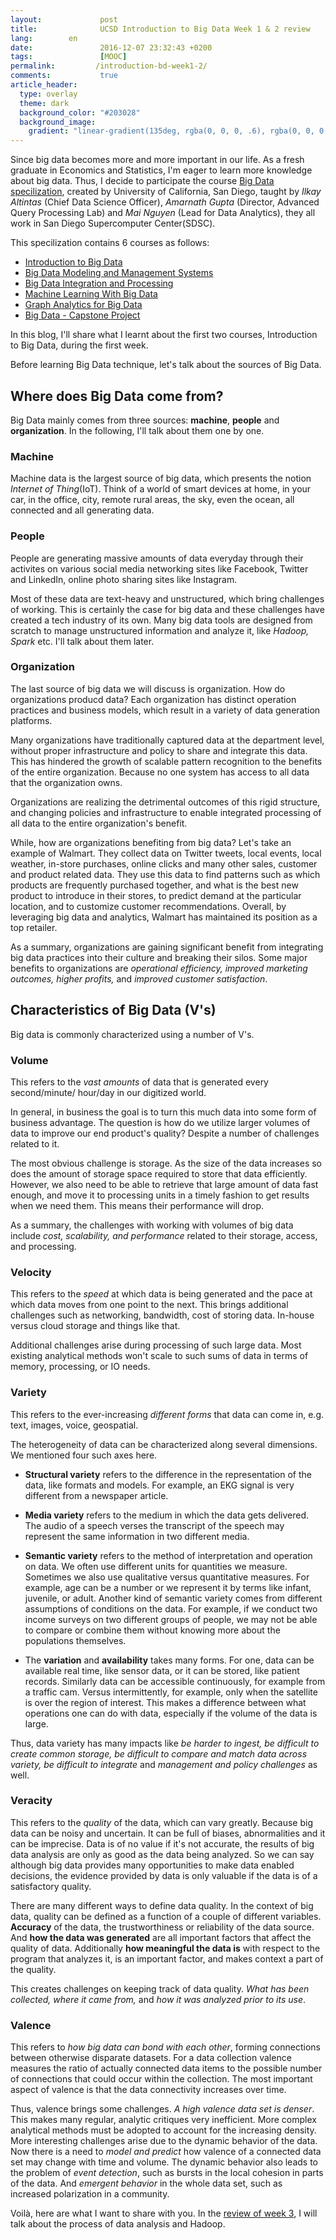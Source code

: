 ```yaml
---
layout:             post
title:              UCSD Introduction to Big Data Week 1 & 2 review
lang:        en
date:               2016-12-07 23:32:43 +0200
tags:               [MOOC]
permalink:         /introduction-bd-week1-2/
comments:           true
article_header:
  type: overlay
  theme: dark
  background_color: "#203028"
  background_image:
    gradient: "linear-gradient(135deg, rgba(0, 0, 0, .6), rgba(0, 0, 0, .4))"
---
```


Since big data becomes more and more important in our life. As a fresh graduate
in Economics and Statistics, I'm eager to learn more knowledge about big data.
Thus, I decide to participate the course [Big Data specilization][Big Data
specilization], created by University of California, San Diego, taught by _Ilkay
Altintas_ (Chief Data Science Officer), _Amarnath Gupta_ (Director, Advanced
Query Processing Lab) and _Mai Nguyen_ (Lead for Data Analytics), they all work
in San Diego Supercomputer Center(SDSC).

This specilization contains 6 courses as follows:

- [Introduction to Big Data][Introduction]
- [Big Data Modeling and Management Systems][Management]
- [Big Data Integration and Processing][Integration and Processing]
- [Machine Learning With Big Data][Machine Learning]
- [Graph Analytics for Big Data][Graph Analytics]
- [Big Data - Capstone Project][project]

In this blog, I'll share what I learnt about the first two courses, Introduction
 to Big Data, during the first week.

Before learning Big Data technique, let's talk about the sources of Big Data.

## Where does Big Data come from?

Big Data mainly comes from three sources: **machine**, **people** and
**organization**. In the following, I'll talk about them one by one.

### Machine

Machine data is the largest source of big data, which presents the notion
_Internet of Thing_(IoT). Think of a world of smart devices at home, in your car,
 in the office, city, remote rural areas, the sky, even the ocean, all connected
  and all generating data.

### People

People are generating massive amounts of data everyday through their activites
on various social media networking sites like Facebook, Twitter and LinkedIn,
online photo sharing sites like Instagram.

Most of these data are text-heavy and unstructured, which bring challenges of
working. This is certainly the case for big data and these challenges have
created a tech industry of its own. Many big data tools are designed from
scratch to manage unstructured information and analyze it, like _Hadoop, Spark_
etc. I'll talk about them later.

### Organization

The last source of big data we will discuss is organization. How do
organizations producd data? Each organization has distinct operation practices
and business models, which result in a variety of data generation platforms.

Many organizations have traditionally captured data at the department level,
without proper infrastructure and policy to share and integrate this data. This
has hindered the growth of scalable pattern recognition to the benefits of the
entire organization. Because no one system has access to all data that the
organization owns.

Organizations are realizing the detrimental outcomes of this rigid structure,
and changing policies and infrastructure to enable integrated processing of all
data to the entire organization's benefit.

While, how are organizations benefiting from big data? Let's take an example of
Walmart. They collect data on Twitter tweets, local events, local weather,
in-store purchases, online clicks and many other sales, customer and product
related data. They use this data to find patterns such as which products are
frequently purchased together, and what is the best new product to introduce in
their stores, to predict demand at the particular location, and to customize
customer recommendations. Overall, by leveraging big data and analytics, Walmart
 has maintained its position as a top retailer.

As a summary, organizations are gaining significant benefit from integrating big
 data practices into their culture and breaking their silos. Some major benefits
  to organizations are _operational efficiency, improved marketing outcomes,
  higher profits,_ and _improved customer satisfaction_.

## Characteristics of Big Data (V's)

Big data is commonly characterized using a number of V's.

### Volume

This refers to the _vast amounts_ of data that is generated every second/minute/
hour/day in our digitized world.

In general, in business the goal is to turn this much data into some form of
business advantage. The question is how do we utilize larger volumes of data to
improve our end product's quality? Despite a number of challenges related to it.

The most obvious challenge is storage. As the size of the data increases so does
 the amount of storage space required to store that data efficiently. However,
 we also need to be able to retrieve that large amount of data fast enough, and
 move it to processing units in a timely fashion to get results when we need
them. This means their performance will drop.

As a summary, the challenges with working with volumes of big data include _cost,
 scalability, and performance_ related to their storage, access, and processing.

### Velocity

This refers to the _speed_ at which data is being generated and the pace at
which data moves from one point to the next. This brings additional challenges
such as networking, bandwidth, cost of storing data. In-house versus cloud
storage and things like that.

Additional challenges arise during processing of such large data. Most existing
analytical methods won't scale to such sums of data in terms of memory,
processing, or IO needs.

### Variety

This refers to the ever-increasing _different forms_ that data can come in, e.g.
text, images, voice, geospatial.

The heterogeneity of data can be characterized along several dimensions. We
mentioned four such axes here.

- **Structural variety** refers to the difference in the representation of the
data, like formats and models. For example, an EKG signal is very different from
 a newspaper article.

- **Media variety** refers to the medium in which the data gets delivered. The
audio of a speech verses the transcript of the speech may represent the same
information in two different media.

- **Semantic variety** refers to the method of interpretation and operation on
data. We often use different units for quantities we measure. Sometimes we also
use qualitative versus quantitative measures. For example, age can be a number
or we represent it by terms like infant, juvenile, or adult. Another kind of
semantic variety comes from different assumptions of conditions on the data. For
 example, if we conduct two income surveys on two different groups of people, we
 may not be able to compare or combine them without knowing more about the
populations themselves.

- The **variation** and **availability** takes many forms. For one, data can be
available real time, like sensor data, or it can be stored, like patient records.
Similarly data can be accessible continuously, for example from a traffic cam.
Versus intermittently, for example, only when the satellite is over the region
of interest. This makes a difference between what operations one can do with
data, especially if the volume of the data is large.

Thus, data variety has many impacts like _be harder to ingest, be difficult to
create common storage, be difficult to compare and match data across variety, be
difficult to integrate_ and _management and policy challenges_ as well.

### Veracity

This refers to the _quality_ of the data, which can vary greatly. Because big
data can be noisy and uncertain. It can be full of biases, abnormalities and it
can be imprecise. Data is of no value if it's not accurate, the results of big
data analysis are only as good as the data being analyzed. So we can say
although big data provides many opportunities to make data enabled decisions,
the evidence provided by data is only valuable if the data is of a satisfactory
quality.

There are many different ways to define data quality. In the context of big data,
 quality can be defined as a function of a couple of different variables.
**Accuracy** of the data, the trustworthiness or reliability of the data source.
And **how the data was generated** are all important factors that affect the
quality of data. Additionally **how meaningful the data is** with respect to the
program that analyzes it, is an important factor, and makes context a part of
the quality.

This creates challenges on keeping track of data quality. _What has been
collected, where it came from,_ and _how it was analyzed prior to its use_.

### Valence

This refers to _how big data can bond with each other_, forming connections
between otherwise disparate datasets. For a data collection valence measures the
 ratio of actually connected data items to the possible number of connections
that could occur within the collection. The most important aspect of valence is
that the data connectivity increases over time.

Thus, valence brings some challenges. _A high valence data set is denser_. This
makes many regular, analytic critiques very inefficient. More complex analytical
 methods must be adopted to account for the increasing density. More interesting
 challenges arise due to the dynamic behavior of the data. Now there is a need
to _model and predict_ how valence of a connected data set may change with time
and volume. The dynamic behavior also leads to the problem of _event detection_,
such as bursts in the local cohesion in parts of the data. And _emergent
behavior_ in the whole data set, such as increased polarization in a community.


Voilà, here are what I want to share with you. In the [review of week 3][review of week 3],
I will talk about the process of data analysis and Hadoop.

[Big Data specilization]: https://www.coursera.org/specializations/big-data
[Introduction]: https://www.coursera.org/learn/big-data-introduction
[Management]: https://www.coursera.org/learn/big-data-management
[Integration and Processing]: https://www.coursera.org/learn/big-data-integration-processing
[Machine Learning]: https://www.coursera.org/learn/big-data-machine-learning
[Graph Analytics]: https://www.coursera.org/learn/big-data-graph-analytics
[project]: https://www.coursera.org/learn/big-data-project
[review of week 3]: https://jingwen-z.github.io/introduction-bd-week3
